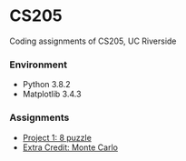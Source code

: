 # CS205
Coding assignments of CS205, UC Riverside
### Environment
- Python 3.8.2
- Matplotlib 3.4.3
### Assignments
- [Project 1: 8 puzzle](https://github.com/Yu709806736/CS205/tree/main/Proj1)
- [Extra Credit: Monte Carlo](https://github.com/Yu709806736/CS205/tree/main/ECHW)
